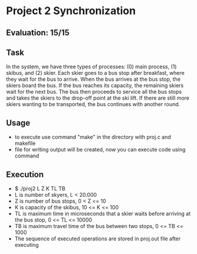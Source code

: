 # Project 2 Synchronization
## Evaluation: 15/15
## Task
In the system, we have three types of processes: (0) main process, (1) skibus, and (2) skier. 
Each skier goes to a bus stop after breakfast, where they wait for the bus to arrive. When 
the bus arrives at the bus stop, the skiers board the bus. If the bus reaches its capacity, 
the remaining skiers wait for the next bus. The bus then proceeds to service all the bus 
stops and takes the skiers to the drop-off point at the ski lift. If there are still more 
skiers wanting to be transported, the bus continues with another round.
## Usage
+ to execute use command "make" in the directory with proj.c and makefile
+ file for writing output will be created, now you can execute code using command
## Execution
+ $ ./proj2 L Z K TL TB
+ L is number of skyers, L < 20.000
+ Z is number of bus stops, 0 < Z <= 10
+ K is capacity of the skibus, 10 <= K <= 100
+ TL is maximum time in microseconds that a skier waits before arriving at the bus stop, 0 <= TL <= 10000
+ TB is maximum travel time of the bus between two stops, 0 <= TB <= 1000
+ The sequence of executed operations are stored in proj.out file after executing
